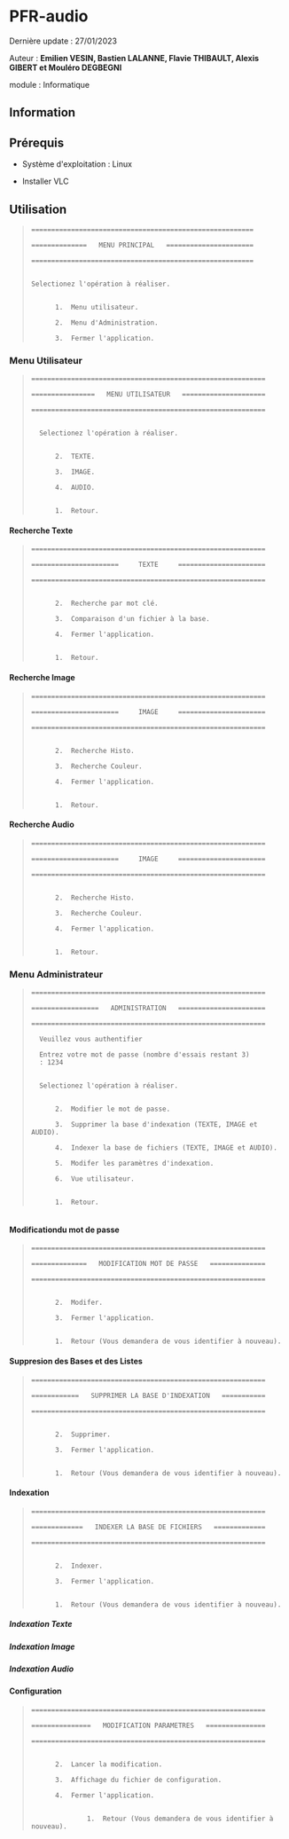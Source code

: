 # PFR-audio 

Dernière update : 27/01/2023

Auteur : **Emilien VESIN, Bastien LALANNE, Flavie THIBAULT, Alexis GIBERT et Mouléro DEGBEGNI**

module : Informatique

## Information

## Prérequis
* Système d'exploitation : Linux

* Installer VLC

## Utilisation
> ```
> ========================================================
>
> ==============   MENU PRINCIPAL   ======================
>
> ========================================================
>
>
> Selectionez l'opération à réaliser.
> 
>
>		1.  Menu utilisateur.
>
>		2.  Menu d'Administration.
>
>		3.  Fermer l'application.
> ```

### Menu Utilisateur

> ```
> ===========================================================
>
> ================   MENU UTILISATEUR   =====================
>
> ===========================================================
>
>
>	Selectionez l'opération à réaliser.
>
>
>		2.  TEXTE.
>
>		3.  IMAGE.
>
>		4.  AUDIO.
>
>
>		1.  Retour.
> ```

#### Recherche Texte

> ```
> ===========================================================
>
> ======================     TEXTE     ======================
>
> ===========================================================
>
>
>		2.  Recherche par mot clé.
>
>		3.  Comparaison d'un fichier à la base.
>
>		4.  Fermer l'application.
>
>
>		1.  Retour.
> ```

#### Recherche Image

> ```
> ===========================================================
>
> ======================     IMAGE     ======================
>
> ===========================================================
>
>
>		2.  Recherche Histo.
>
>		3.  Recherche Couleur.
>
>		4.  Fermer l'application.
>
>
>		1.  Retour.
> ```
>

#### Recherche Audio

> ```
> ===========================================================
>
> ======================     IMAGE     ======================
>
> ===========================================================
>
>
>		2.  Recherche Histo.
>
>		3.  Recherche Couleur.
>
>		4.  Fermer l'application.
>
>
>		1.  Retour.
>	```

### Menu Administrateur

> ```
> ===========================================================
>
> =================   ADMINISTRATION   ======================
>
> ===========================================================
>
>	Veuillez vous authentifier 
>
>	Entrez votre mot de passe (nombre d'essais restant 3) 
>	: 1234
>
>
>	Selectionez l'opération à réaliser.
>
>
>		2.  Modifier le mot de passe.
>
>		3.  Supprimer la base d'indexation (TEXTE, IMAGE et AUDIO).
>
>		4.  Indexer la base de fichiers (TEXTE, IMAGE et AUDIO).
>
>		5.  Modifer les paramètres d'indexation.
>
>		6.  Vue utilisateur.
>
>
>		1.  Retour.
> ```

> ```

#### Modificationdu mot de passe

> ```
> ===========================================================
>
> ==============   MODIFICATION MOT DE PASSE   ==============
>
> ===========================================================
>
>
>		2.  Modifer.
>
>		3.  Fermer l'application.
>
>
>		1.  Retour (Vous demandera de vous identifier à nouveau).
> ```

#### Suppresion des Bases et des Listes

> ```
> ===========================================================
>
> ============   SUPPRIMER LA BASE D'INDEXATION   ===========
>
> ===========================================================
>
>
>		2.  Supprimer.
>
>		3.  Fermer l'application.
>
>
>		1.  Retour (Vous demandera de vous identifier à nouveau).
> ```

#### Indexation

> ```
> ===========================================================
>
> =============   INDEXER LA BASE DE FICHIERS   =============
>
> ===========================================================
>
>
>		2.  Indexer.
>
>		3.  Fermer l'application.
>
>
>		1.  Retour (Vous demandera de vous identifier à nouveau).
> ```


##### Indexation Texte

##### Indexation Image

##### Indexation Audio

#### Configuration
> ```
> ===========================================================
>
> ===============   MODIFICATION PARAMETRES   ===============
>
> ===========================================================
>
>
>		2.  Lancer la modification.
>
>		3.  Affichage du fichier de configuration.
>
>		4.  Fermer l'application.
>
>
>				1.  Retour (Vous demandera de vous identifier à nouveau).
> ```

